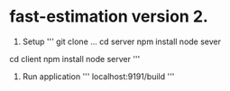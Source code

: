 # fast-estimation version 2.
1. Setup
'''
git clone ...
cd server
npm install
node sever

cd client
npm install
node server
'''
1. Run application 
'''
localhost:9191/build
'''
